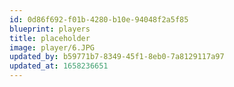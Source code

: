 ```yaml
---
id: 0d86f692-f01b-4280-b10e-94048f2a5f85
blueprint: players
title: placeholder
image: player/6.JPG
updated_by: b59771b7-8349-45f1-8eb0-7a8129117a97
updated_at: 1658236651
---
```

